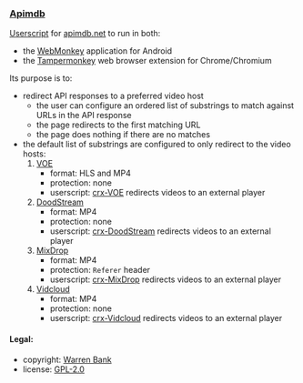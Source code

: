 ### [Apimdb](https://github.com/warren-bank/crx-Apimdb/tree/webmonkey-userscript/es5)

[Userscript](https://github.com/warren-bank/crx-Apimdb/raw/webmonkey-userscript/es5/webmonkey-userscript/Apimdb.user.js) for [apimdb.net](https://v2.apimdb.net/) to run in both:
* the [WebMonkey](https://github.com/warren-bank/Android-WebMonkey) application for Android
* the [Tampermonkey](https://chrome.google.com/webstore/detail/tampermonkey/dhdgffkkebhmkfjojejmpbldmpobfkfo) web browser extension for Chrome/Chromium

Its purpose is to:
* redirect API responses to a preferred video host
  - the user can configure an ordered list of substrings to match against URLs in the API response
  - the page redirects to the first matching URL
  - the page does nothing if there are no matches
* the default list of substrings are configured to only redirect to the video hosts:
  1. [VOE](https://voe.sx/)
     - format: HLS and MP4
     - protection: none
     - userscript: [crx-VOE](https://github.com/warren-bank/crx-VOE/tree/webmonkey-userscript/es5) redirects videos to an external player
  2. [DoodStream](https://doodstream.com/)
     - format: MP4
     - protection: none
     - userscript: [crx-DoodStream](https://github.com/warren-bank/crx-DoodStream/tree/webmonkey-userscript/es5) redirects videos to an external player
  3. [MixDrop](https://mixdrop.co/)
     - format: MP4
     - protection: `Referer` header
     - userscript: [crx-MixDrop](https://github.com/warren-bank/crx-MixDrop/tree/webmonkey-userscript/es5) redirects videos to an external player
  4. [Vidcloud](https://vidembed.io/)
     - format: MP4
     - protection: none
     - userscript: [crx-Vidcloud](https://github.com/warren-bank/crx-Vidcloud/tree/webmonkey-userscript/es5) redirects videos to an external player

#### Legal:

* copyright: [Warren Bank](https://github.com/warren-bank)
* license: [GPL-2.0](https://www.gnu.org/licenses/old-licenses/gpl-2.0.txt)
